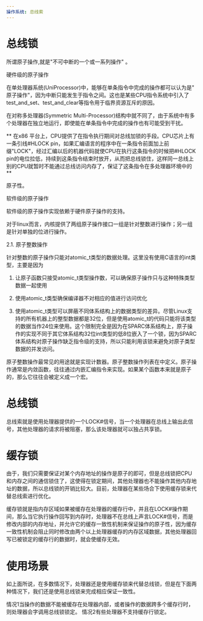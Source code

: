 ```yaml
---
操作系统: 总线索 
---
```


# 总线锁

所谓原子操作,就是"不可中断的一个或一系列操作" 。

硬件级的原子操作

在单处理器系统(UniProcessor)中，能够在单条指令中完成的操作都可以认为是" 原子操作"，因为中断只能发生于指令之间。这也是某些CPU指令系统中引入了test_and_set、test_and_clear等指令用于临界资源互斥的原因。

在对称多处理器(Symmetric Multi-Processor)结构中就不同了，由于系统中有多个处理器在独立地运行，即使能在单条指令中完成的操作也有可能受到干扰。

** 在x86 平台上，CPU提供了在指令执行期间对总线加锁的手段。CPU芯片上有一条引线#HLOCK pin，如果汇编语言的程序中在一条指令前面加上前缀"LOCK"，经过汇编以后的机器代码就使CPU在执行这条指令的时候把#HLOCK pin的电位拉低，持续到这条指令结束时放开，从而把总线锁住，这样同一总线上别的CPU就暂时不能通过总线访问内存了，保证了这条指令在多处理器环境中的 **

原子性。

软件级的原子操作

软件级的原子操作实现依赖于硬件原子操作的支持。

对于linux而言，内核提供了两组原子操作接口一组是针对整数进行操作；另一组是针对单独的位进行操作。

2.1. 原子整数操作

针对整数的原子操作只能对atomic_t类型的数据处理。这里没有使用C语言的int类型，主要是因为

1) 让原子函数只接受atomic_t类型操作数，可以确保原子操作只与这种特殊类型数据一起使用

2) 使用atomic_t类型确保编译器不对相应的值进行访问优化

3) 使用atomic_t类型可以屏蔽不同体系结构上的数据类型的差异。尽管Linux支持的所有机器上的整型数据都是32位，但是使用atomic_t的代码只能将该类型的数据当作24位来使用。这个限制完全是因为在SPARC体系结构上，原子操作的实现不同于其它体系结构32位int类型的低8位嵌入了一个锁，因为SPARC体系结构对原子操作缺乏指令级的支持，所以只能利用该锁来避免对原子类型数据的并发访问。

原子整数操作最常见的用途就是实现计数器。原子整数操作列表在中定义。原子操作通常是内敛函数，往往通过内嵌汇编指令来实现。如果某个函数本来就是原子的，那么它往往会被定义成一个宏。


# 总线锁
总线索就是使用处理器提供的一个LOCK#信号，当一个处理器在总线上输出此信号，其他处理器的请求将被阻塞，那么该处理器就可以独占共享锁。

# 缓存锁
由于，我们只需要保证对某个内存地址的操作是原子的即可，但是总线锁把CPU和内存之间的通信锁住了，这使得在锁定期间，其他处理器也不能操作其他内存地址的数据，所以总线锁的开销比较大。目前，处理器在某些场合下使用缓存锁来代替总线索进行优化。

缓存锁就是指内存区域如果被缓存在处理器的缓存行中，并且在LOCK#操作期间，那么当它执行操作回写到内存时，处理器不在总线上声言LOCK#信号，而是修改内部的内存地址，并允许它的缓存一致性机制来保证操作的原子性，因为缓存一致性机制会阻止同时修改由两个以上处理器缓存的内存区域数据，其他处理器回写已被锁定的缓存行的数据时，就会使缓存无效。


# 使用场景
如上面所说，在多数情况下，处理器还是使用缓存锁来代替总线锁，但是在下面两种情况下，我们还是使用总线锁来完成相应保证一致性。

情况1当操作的数据不能被缓存在处理器内部，或者操作的数据跨多个缓存行时，则处理器会字调用总线锁锁定。
情况2有些处理器不支持缓存行锁定。


